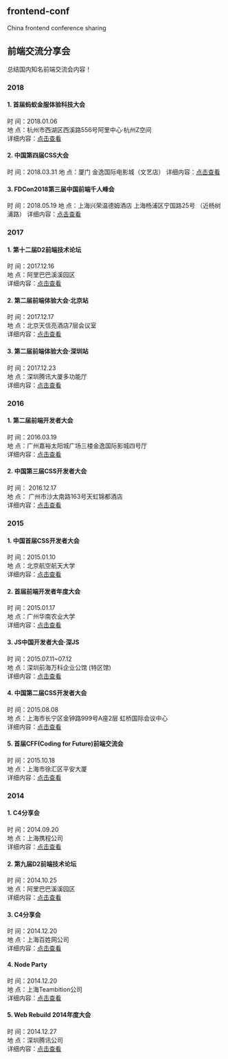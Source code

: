 ## frontend-conf

China frontend conference sharing


## 前端交流分享会

总结国内知名前端交流会内容！

### 2018

#### 1. 首届蚂蚁金服体验科技大会
时    间：2018.01.06  
地    点：杭州市西湖区西溪路556号阿里中心·杭州Z空间  
详细内容：[点击查看](./content/seeconf-2018-01-06.md)

#### 2. 中国第四届CSS大会
时   间：2018.03.31 
地   点：厦门 金逸国际电影城（文艺店） 
详细内容：[点击查看](./content/CSS-Conf-2018.03.31.md)

#### 3. FDCon2018第三届中国前端千人峰会
时   间：2018.05.19 
地   点：上海兴荣温德姆酒店 上海杨浦区宁国路25号 （近杨树浦路） 
详细内容：[点击查看](./content/fdconf-2018-05-19.md)

### 2017

#### 1. 第十二届D2前端技术论坛
时    间：2017.12.16  
地    点：阿里巴巴溪溪园区  
详细内容：[点击查看](./content/D2-2017-12-16.md)

#### 2. 第二届前端体验大会·北京站
时    间：2017.12.17  
地    点：北京天信亮酒店7层会议室  
详细内容：[点击查看](./content/feexp-2017-12-17.md)

#### 3. 第二届前端体验大会·深圳站
时    间：2017.12.23  
地    点：深圳腾讯大厦多功能厅  
详细内容：[点击查看](./content/feexp-2017-12-23.md)

### 2016

#### 1. 第二届前端开发者大会
时    间：2016.03.19  
地    点：广州嘉裕太阳城广场三楼金逸国际影城四号厅  
详细内容：[点击查看](./content/FEDay-2016-03-19.md)

#### 2. 中国第三届CSS开发者大会
时   间： 2016.12.17  
地   点： 广州市沙太南路163号天虹锦都酒店  
详细内容：[点击查看](./content/CSS-Conf-2016-12-17.md)

### 2015

#### 1. 中国首届CSS开发者大会
时    间：2015.01.10  
地    点：北京航空航天大学  
详细内容：[点击查看](./content/CSS-Conf-2015-01-10.md)

#### 2. 首届前端开发者年度大会
时    间：2015.01.17  
地    点：广州华南农业大学  
详细内容：[点击查看](./content/FEDay-2015-01-17.md)

#### 3. JS中国开发者大会·深JS
时    间：2015.07.11~07.12  
地    点：深圳前海万科企业公馆 (特区馆)  
详细内容：[点击查看](./content/ShenJS-2015-07-11.md)

#### 4. 中国第二届CSS开发者大会
时    间：2015.08.08  
地    点：上海市长宁区金钟路999号A座2层 虹桥国际会议中心  
详细内容：[点击查看](./content/CSS-Conf-2015-08-08.md)

#### 5. 首届CFF(Coding for Future)前端交流会
时    间：2015.10.18  
地    点：上海市徐汇区平安大厦  
详细内容：[点击查看](./content/Coding-for-Future-2015-10-18.md)

### 2014

#### 1. C4分享会
时    间：2014.09.20  
地    点：上海携程公司  
详细内容：[点击查看](./content/C4-2014-09-20.md)

#### 2. 第九届D2前端技术论坛
时    间：2014.10.25  
地    点：阿里巴巴溪溪园区  
详细内容：[点击查看](./content/D2-2014-10-25.md)

#### 3. C4分享会
时    间：2014.12.20  
地    点：上海百姓网公司  
详细内容：[点击查看](./content/C4-2014-12-20.md)

#### 4. Node Party
时    间：2014.12.20  
地    点：上海Teambition公司  
详细内容：[点击查看](./content/Node-Party-2014-12-20.md)

#### 5. Web Rebuild 2014年度大会
时    间：2014.12.27  
地    点：深圳腾讯公司  
详细内容：[点击查看](./content/Web-Rebuild-2014-12-27.md)
